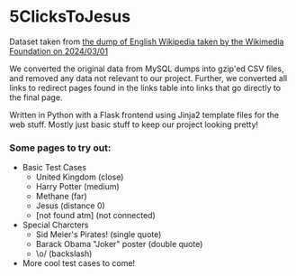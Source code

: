# 5ClicksToJesus

Dataset taken from [the dump of English Wikipedia taken by the Wikimedia Foundation on 2024/03/01](https://dumps.wikimedia.org/enwiki/20240301/)

We converted the original data from MySQL dumps into gzip'ed CSV files, and removed any data not relevant to our project.
Further, we converted all links to redirect pages found in the links table into links that go directly to the final page.

Written in Python with a Flask frontend using Jinja2 template files for the web stuff. Mostly just basic stuff to keep
our project looking pretty!

### Some pages to try out:
- Basic Test Cases
    - United Kingdom  (close)
    - Harry Potter  (medium)
    - Methane  (far)
    - Jesus  (distance 0)
    - [not found atm]  (not connected)
- Special Charcters
    - Sid Meier's Pirates!  (single quote)
    - Barack Obama "Joker" poster  (double quote)
    - \o/  (backslash)
- More cool test cases to come!